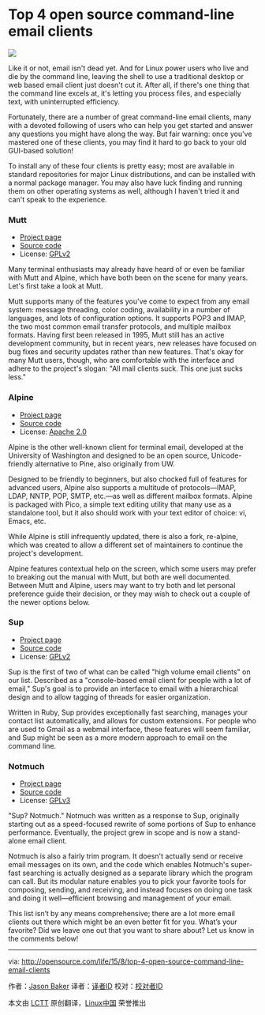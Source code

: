 Top 4 open source command-line email clients
================================================================================
![](http://opensource.com/sites/default/files/styles/image-full-size/public/images/life/life_mail.png)

Like it or not, email isn't dead yet. And for Linux power users who live and die by the command line, leaving the shell to use a traditional desktop or web based email client just doesn't cut it. After all, if there's one thing that the command line excels at, it's letting you process files, and especially text, with uninterrupted efficiency.

Fortunately, there are a number of great command-line email clients, many with a devoted following of users who can help you get started and answer any questions you might have along the way. But fair warning: once you've mastered one of these clients, you may find it hard to go back to your old GUI-based solution!

To install any of these four clients is pretty easy; most are available in standard repositories for major Linux distributions, and can be installed with a normal package manager. You may also have luck finding and running them on other operating systems as well, although I haven't tried it and can't speak to the experience.

### Mutt ###

- [Project page][1]
- [Source code][2]
- License: [GPLv2][3]

Many terminal enthusiasts may already have heard of or even be familiar with Mutt and Alpine, which have both been on the scene for many years. Let's first take a look at Mutt.

Mutt supports many of the features you've come to expect from any email system: message threading, color coding, availability in a number of languages, and lots of configuration options. It supports POP3 and IMAP, the two most common email transfer protocols, and multiple mailbox formats. Having first been released in 1995, Mutt still has an active development community, but in recent years, new releases have focused on bug fixes and security updates rather than new features. That's okay for many Mutt users, though, who are comfortable with the interface and adhere to the project's slogan: "All mail clients suck. This one just sucks less."

### Alpine ###

- [Project page][4]
- [Source code][5]
- License: [Apache 2.0][6]

Alpine is the other well-known client for terminal email, developed at the University of Washington and designed to be an open source, Unicode-friendly alternative to Pine, also originally from UW.

Designed to be friendly to beginners, but also chocked full of features for advanced users, Alpine also supports a multitude of protocols—IMAP, LDAP, NNTP, POP, SMTP, etc.—as well as different mailbox formats. Alpine is packaged with Pico, a simple text editing utility that many use as a standalone tool, but it also should work with your text editor of choice: vi, Emacs, etc.

While Alpine is still infrequently updated, there is also a fork, re-alpine, which was created to allow a different set of maintainers to continue the project's development.

Alpine features contextual help on the screen, which some users may prefer to breaking out the manual with Mutt, but both are well documented. Between Mutt and Alpine, users may want to try both and let personal preference guide their decision, or they may wish to check out a couple of the newer options below.

### Sup ###

- [Project page][7]
- [Source code][8]
- License: [GPLv2][9]

Sup is the first of two of what can be called "high volume email clients" on our list. Described as a "console-based email client for people with a lot of email," Sup's goal is to provide an interface to email with a hierarchical design and to allow tagging of threads for easier organization.

Written in Ruby, Sup provides exceptionally fast searching, manages your contact list automatically, and allows for custom extensions. For people who are used to Gmail as a webmail interface, these features will seem familiar, and Sup might be seen as a more modern approach to email on the command line.

### Notmuch ###

- [Project page][10]
- [Source code][11]
- License: [GPLv3][12]

"Sup? Notmuch." Notmuch was written as a response to Sup, originally starting out as a speed-focused rewrite of some portions of Sup to enhance performance. Eventually, the project grew in scope and is now a stand-alone email client.

Notmuch is also a fairly trim program. It doesn't actually send or receive email messages on its own, and the code which enables Notmuch's super-fast searching is actually designed as a separate library which the program can call. But its modular nature enables you to pick your favorite tools for composing, sending, and receiving, and instead focuses on doing one task and doing it well—efficient browsing and management of your email.

This list isn’t by any means comprehensive; there are a lot more email clients out there which might be an even better fit for you. What’s your favorite? Did we leave one out that you want to share about? Let us know in the comments below!

--------------------------------------------------------------------------------

via: http://opensource.com/life/15/8/top-4-open-source-command-line-email-clients

作者：[Jason Baker][a]
译者：[译者ID](https://github.com/译者ID)
校对：[校对者ID](https://github.com/校对者ID)

本文由 [LCTT](https://github.com/LCTT/TranslateProject) 原创翻译，[Linux中国](https://linux.cn/) 荣誉推出

[a]:http://opensource.com/users/jason-baker
[1]:http://www.mutt.org/
[2]:http://dev.mutt.org/trac/
[3]:https://www.gnu.org/licenses/old-licenses/gpl-2.0.en.html
[4]:http://www.washington.edu/alpine/
[5]:http://www.washington.edu/alpine/acquire/
[6]:http://www.apache.org/licenses/LICENSE-2.0
[7]:http://supmua.org/
[8]:https://github.com/sup-heliotrope/sup
[9]:https://www.gnu.org/licenses/old-licenses/gpl-2.0.en.html
[10]:http://notmuchmail.org/
[11]:http://notmuchmail.org/releases/
[12]:http://www.gnu.org/licenses/gpl.html